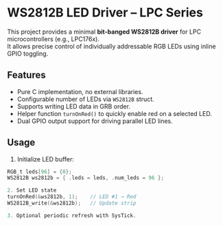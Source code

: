 # WS2812B LED Driver – LPC Series

This project provides a minimal **bit-banged WS2812B driver** for LPC microcontrollers (e.g., LPC176x).  
It allows precise control of individually addressable RGB LEDs using inline GPIO toggling.

## Features
- Pure C implementation, no external libraries.
- Configurable number of LEDs via `WS2812B` struct.
- Supports writing LED data in GRB order.
- Helper function `turnOnRed()` to quickly enable red on a selected LED.
- Dual GPIO output support for driving parallel LED lines.

## Usage
1. Initialize LED buffer:

```c
RGB_t leds[96] = {0};
WS2812B ws2812b = { .leds = leds, .num_leds = 96 };

2. Set LED state
turnOnRed(&ws2812b, 1);    // LED #1 → Red
WS2812B_write(&ws2812b);   // Update strip

3. Optional periodic refresh with SysTick.
